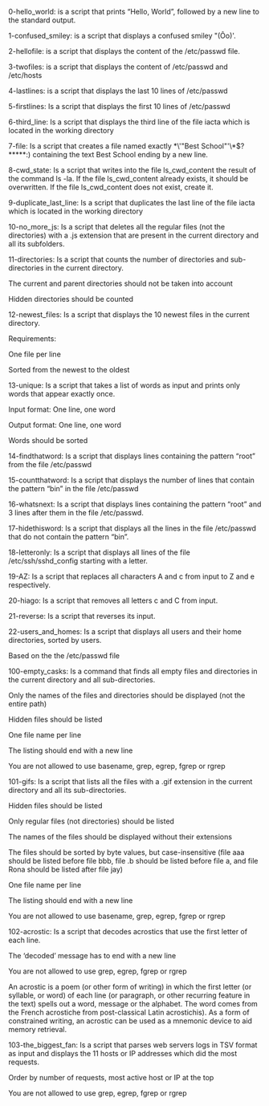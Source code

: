 0-hello_world: is a script that prints “Hello, World”, followed by a new line to the standard output.



1-confused_smiley: is a script that displays a confused smiley "(Ôo)'.



2-hellofile: is a script that displays the content of the /etc/passwd file.



3-twofiles: is a script that displays the content of /etc/passwd and /etc/hosts



4-lastlines: is a script that displays the last 10 lines of /etc/passwd



5-firstlines: Is a script that displays the first 10 lines of /etc/passwd



6-third_line: Is a script that displays the third line of the file iacta which is located in the working directory



7-file: Is a script that creates a file named exactly \*\\'"Best School"\'\\*$\?\*\*\*\*\*:) containing the text Best School ending by a new line.



8-cwd_state: Is a script that writes into the file ls_cwd_content the result of the command ls -la. If the file ls_cwd_content already exists, it should be overwritten. If the file ls_cwd_content does not exist, create it.



9-duplicate_last_line: Is a script that duplicates the last line of the file iacta which is located in the working directory



10-no_more_js: Is a script that deletes all the regular files (not the directories) with a .js extension that are present in the current directory and all its subfolders.



11-directories: Is a script that counts the number of directories and sub-directories in the current directory.



The current and parent directories should not be taken into account

Hidden directories should be counted



12-newest_files: Is a script that displays the 10 newest files in the current directory.



Requirements:



One file per line

Sorted from the newest to the oldest



13-unique: Is a script that takes a list of words as input and prints only words that appear exactly once.



Input format: One line, one word

Output format: One line, one word

Words should be sorted



14-findthatword: Is a script that displays lines containing the pattern “root” from the file /etc/passwd



15-countthatword: Is a script that displays the number of lines that contain the pattern “bin” in the file /etc/passwd



16-whatsnext: Is a script that displays lines containing the pattern “root” and 3 lines after them in the file /etc/passwd.



17-hidethisword: Is a script that displays all the lines in the file /etc/passwd that do not contain the pattern “bin”.



18-letteronly: Is a script that displays all lines of the file /etc/ssh/sshd_config starting with a letter.



19-AZ: Is a script that replaces all characters A and c from input to Z and e respectively.



20-hiago: Is a script that removes all letters c and C from input.



21-reverse: Is a script that reverses its input.



22-users_and_homes: Is a script that displays all users and their home directories, sorted by users.



Based on the the /etc/passwd file



100-empty_casks: Is a command that finds all empty files and directories in the current directory and all sub-directories.



Only the names of the files and directories should be displayed (not the entire path)

Hidden files should be listed

One file name per line

The listing should end with a new line

You are not allowed to use basename, grep, egrep, fgrep or rgrep



101-gifs: Is a script that lists all the files with a .gif extension in the current directory and all its sub-directories.



Hidden files should be listed

Only regular files (not directories) should be listed

The names of the files should be displayed without their extensions

The files should be sorted by byte values, but case-insensitive (file aaa should be listed before file bbb, file .b should be listed before file a, and file Rona should be listed after file jay)

One file name per line

The listing should end with a new line

You are not allowed to use basename, grep, egrep, fgrep or rgrep



102-acrostic: Is a script that decodes acrostics that use the first letter of each line.



The ‘decoded’ message has to end with a new line

You are not allowed to use grep, egrep, fgrep or rgrep



An acrostic is a poem (or other form of writing) in which the first letter (or syllable, or word) of each line (or paragraph, or other recurring feature in the text) spells out a word, message or the alphabet. The word comes from the French acrostiche from post-classical Latin acrostichis). As a form of constrained writing, an acrostic can be used as a mnemonic device to aid memory retrieval.



103-the_biggest_fan: Is a script that parses web servers logs in TSV format as input and displays the 11 hosts or IP addresses which did the most requests.



Order by number of requests, most active host or IP at the top

You are not allowed to use grep, egrep, fgrep or rgrep




